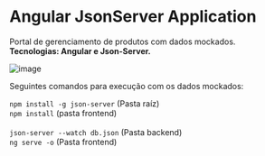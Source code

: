 # Angular JsonServer Application

Portal de gerenciamento de produtos com dados mockados.<br>
**Tecnologias: Angular e Json-Server.**

![image](https://user-images.githubusercontent.com/93688391/226084977-1687cf1a-dab9-45bd-8029-bda39ecbd113.png)

Seguintes comandos para execução com os dados mockados:

`npm install -g json-server` (Pasta raíz)
<br>
`npm install` (pasta frontend)
<br>
<br>
`json-server --watch db.json` (Pasta backend)
<br>
`ng serve -o` (Pasta frontend)
